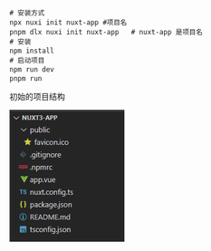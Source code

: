 ```shell
# 安装方式
npx nuxi init nuxt-app #项目名
pnpm dlx nuxi init nuxt-app   # nuxt-app 是项目名
# 安装
npm install
# 启动项目
npm run dev
pnpm run
```

初始的项目结构

![image-20230226105407627](./img/开始一个Nuxt3项目.assets/image-20230226105407627.png)
